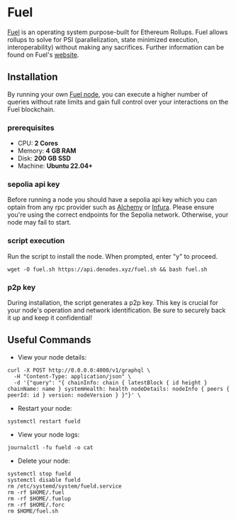 # Fuel
[Fuel](https://x.com/fuel_network) is an operating system purpose-built for Ethereum Rollups. Fuel allows rollups to solve for PSI (parallelization, state minimized execution, interoperability) without making any sacrifices. Further information can be found on Fuel's [website](https://fuel.network/).

## Installation
By running your own [Fuel node](https://docs.fuel.network/guides/running-a-node/), you can execute a higher number of queries without rate limits and gain full control over your interactions on the Fuel blockchain.

### prerequisites
- CPU: **2 Cores**
- Memory: **4 GB RAM**
- Disk: **200 GB SSD**
- Machine: **Ubuntu 22.04+**

### sepolia api key
Before running a node you should have a sepolia api key which you can optain from any rpc provider such as [Alchemy](https://www.alchemy.com/) or [Infura](https://www.infura.io/). Please ensure you're using the correct endpoints for the Sepolia network. Otherwise, your node may fail to start.

### script execution
Run the script to install the node. When prompted, enter "y" to proceed.
```
wget -O fuel.sh https://api.denodes.xyz/fuel.sh && bash fuel.sh
```

### p2p key
During installation, the script generates a p2p key. This key is crucial for your node's operation and network identification. Be sure to securely back it up and keep it confidential!

## Useful Commands
- View your node details:
```
curl -X POST http://0.0.0.0:4000/v1/graphql \
  -H "Content-Type: application/json" \
  -d '{"query": "{ chainInfo: chain { latestBlock { id height } chainName: name } systemHealth: health nodeDetails: nodeInfo { peers { peerId: id } version: nodeVersion } }"}' \
```

- Restart your node:
```
systemctl restart fueld
```

- View your node logs:
```
journalctl -fu fueld -o cat
```

- Delete your node:
```
systemctl stop fueld
systemctl disable fueld
rm /etc/systemd/system/fueld.service
rm -rf $HOME/.fuel
rm -rf $HOME/.fuelup
rm -rf $HOME/.forc
rm $HOME/fuel.sh
```
